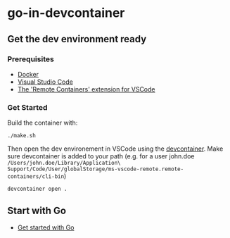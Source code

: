 # go-in-devcontainer

## Get the dev environment ready

### Prerequisites

- [Docker](https://docs.docker.com/get-docker/)
- [Visual Studio Code](https://code.visualstudio.com/download)
- [The 'Remote Containers' extension for VSCode](https://marketplace.visualstudio.com/items?itemName=ms-vscode-remote.remote-containers)

### Get Started

Build the container with:

```shell
./make.sh
```

Then open the dev environement in VSCode using the [devcontainer](https://code.visualstudio.com/docs/devcontainers/containers). Make sure devcontainer is added to your path (e.g. for a user john.doe `/Users/john.doe/Library/Application\ Support/Code/User/globalStorage/ms-vscode-remote.remote-containers/cli-bin`) 

```shell
devcontainer open .
```

## Start with Go

- [Get started with Go](https://go.dev/doc/tutorial/getting-started)
